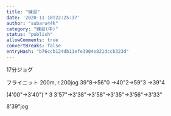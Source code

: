 ```yaml
---
title: "練習"
date: '2020-11-18T22:25:37'
author: "subaru44k"
category: "練習(中)"
status: "publish"
allowComments: true
convertBreaks: false
entryHash: "b76ccb124db11efe3904e821dccb323d"
---
```

17分ジョグ

フライニット
200m, r.200jog
39"8→56"0
→40"2→59"3
→39"4

(4'00"→3'40") * 3
3'57"→3'38"→3'58"→3'35"→3'56"→3'33"

8'39"jog
